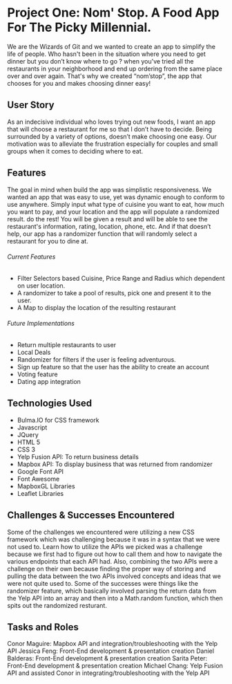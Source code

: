# Project One: Nom' Stop. A Food App For The Picky Millennial. 

We are the Wizards of Git and we wanted to create an app to simplify the life of people. Who hasn't been in the situation where you need to get dinner but you don’t know where to go ? when you've tried all the restaurants in your neighborhood and end up ordering from the same place over and over again. That's why we created “nom’stop”, the app that chooses for you and makes choosing dinner easy!

## User Story

As an indecisive individual who loves trying out new foods, I want an app that will choose a restaurant for me so that I don’t have to decide. Being surrounded by a variety of options, doesn’t make choosing one easy. Our motivation was to alleviate the frustration especially for couples and small groups when it comes to deciding where to eat.

## Features

The goal in mind when build the app was simplistic responsiveness. We wanted an app that was easy to use, yet was dynamic enough to conform to use anywhere.
Simply input what type of cuisine you want to eat, how much you want to pay, and your location and the app will populate a randomized result. do the rest! You will be given a result and will be able to see the restaurant's information, rating, location, phone, etc. And if that doesn’t help, our app has a randomizer function that will randomly select a restaurant for you to dine at.

###### Current Features

* Filter Selectors based Cuisine, Price Range and Radius which dependent on user location.
* A randomizer to take a pool of results, pick one and present it to the user.
* A Map to display the location of the resulting restaurant

###### Future Implementations

* Return multiple restaurants to user
* Local Deals
* Randomizer for filters if the user is feeling adventurous.
* Sign up feature so that the user has the ability to create an account
* Voting feature 
* Dating app integration

## Technologies Used

* Bulma.IO for CSS framework
* Javascript
* JQuery
* HTML 5
* CSS 3
* Yelp Fusion API: To return business details
* Mapbox API: To display business that was returned from randomizer
* Google Font API
* Font Awesome
* MapboxGL Libraries
* Leaflet Libraries

## Challenges & Successes Encountered
Some of the challenges we encountered were utilizing a new CSS framework which was challenging because it was in a syntax that we were not used to. Learn how to utilize the APIs we picked was a challenge because we first had to figure out how to call them and how to navigate the various endpoints that each API had. Also, combining the two APIs were a challenge on their own because finding the proper way of storing and pulling the data between the two APIs involved concepts and ideas that we were not quite used to. Some of the successes were things like the randomizer feature, which basically involved parsing the return data from the Yelp API into an array and then into a Math.random function, which then spits out the randomized resturant. 

## Tasks and Roles

Conor Maguire: Mapbox API and integration/troubleshooting with the Yelp API
Jessica Feng: Front-End development & presentation creation
Daniel Balderas: Front-End development & presentation creation
Sarita Peter: Front-End development & presentation creation
Michael Chang: Yelp Fusion API and assisted Conor in integrating/troubleshooting with the Yelp API












